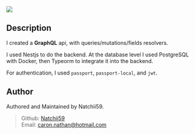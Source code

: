 <img src="https://i.ibb.co/Ptn6Kpf/Nest-App.png"/>

## Description

I created a **GraphQL** api, with queries/mutations/fields resolvers.

I used Nestjs to do the backend. At the database level I used PostgreSQL with Docker, then Typeorm to integrate it into the backend.

For authentication, I used `passport`, `passport-local`, and `jwt`.

## Author

Authored and Maintained by Natchii59.

> Github: [Natchii59](https://github.com/Natchii59) <br />
> Email: caron.nathan@hotmail.com
